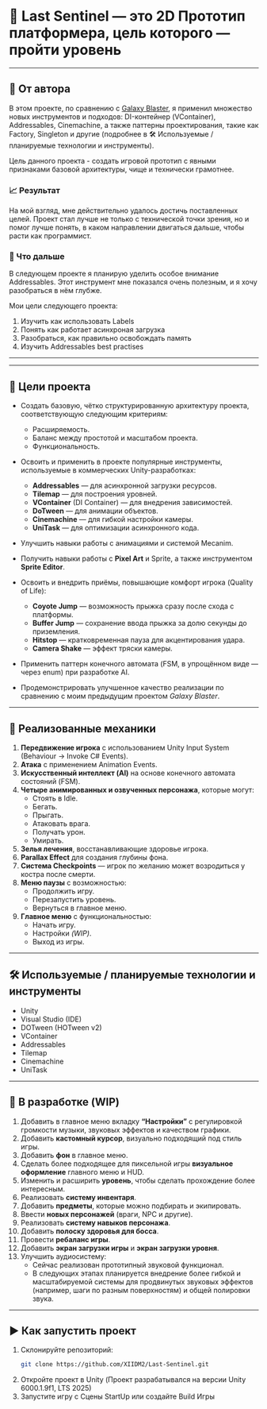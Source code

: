 # 🚀 Last Sentinel  — это 2D Прототип платформера, цель которого — пройти уровень

---

## 📌 От автора

В этом проекте, по сравнению с [Galaxy Blaster](https://github.com/XIIDM2/GalaxyBlasterGame), я применил множество новых инструментов и подходов: DI-контейнер (VContainer), Addressables, Cinemachine, а также паттерны проектирования, такие как Factory, Singleton и другие (подробнее в 🛠️ Используемые / планируемые технологии и инструменты).

Цель данного проекта - создать игровой прототип с явными признаками базовой архитектуры, чище и технически грамотнее.

### 📈 Результат
На мой взгляд, мне действительно удалось достичь поставленных целей. Проект стал лучше не только с технической точки зрения, но и помог лучше понять, в каком направлении двигаться дальше, чтобы расти как программист.

### 🔭 Что дальше
В следующем проекте я планирую уделить особое внимание Addressables. Этот инструмент мне показался очень полезным, и я хочу разобраться в нём глубже.

Мои цели следующего проекта:

1. Изучить как использовать Labels
2. Понять как работает асинхроная загрузка
3. Разобраться, как правильно освобождать память
4. Изучить Addressables best practises

---


---

## 🎯 Цели проекта

- Создать базовую, чётко структурированную архитектуру проекта, соответствующую следующим критериям:  
  - Расширяемость.  
  -  Баланс между простотой и масштабом проекта.  
  - Функциональность.  

- Освоить и применить в проекте популярные инструменты, используемые в коммерческих Unity-разработках:  
  - **Addressables** — для асинхронной загрузки ресурсов.  
  - **Tilemap** — для построения уровней.  
  - **VContainer** (DI Container) — для внедрения зависимостей.  
  - **DoTween** — для анимации объектов.  
  - **Cinemachine** — для гибкой настройки камеры.  
  - **UniTask** — для оптимизации асинхронного кода.  

- Улучшить навыки работы с анимациями и системой Mecanim.
- Получить навыки работы с **Pixel Art** и Sprite, а также инструментом **Sprite Editor**.  

- Освоить и внедрить приёмы, повышающие комфорт игрока (Quality of Life):  
  - **Coyote Jump** — возможность прыжка сразу после схода с платформы.  
  - **Buffer Jump** — сохранение ввода прыжка за долю секунды до приземления.  
  - **Hitstop** — кратковременная пауза для акцентирования удара.  
  - **Camera Shake** — эффект тряски камеры.  

- Применить паттерн конечного автомата (FSM, в упрощённом виде — через enum) при разработке AI.  

- Продемонстрировать улучшенное качество реализации по сравнению с моим предыдущим проектом *Galaxy Blaster*. 

---

## 🔧 Реализованные механики

1. **Передвижение игрока** с использованием Unity Input System (Behaviour → Invoke C# Events).  
2. **Атака** с применением Animation Events.  
3. **Искусственный интеллект (AI)** на основе конечного автомата состояний (FSM).  
4. **Четыре анимированных и озвученных персонажа**, которые могут:  
   - Стоять в Idle.  
   - Бегать.  
   - Прыгать.  
   - Атаковать врага.  
   - Получать урон.  
   - Умирать.  
5. **Зелья лечения**, восстанавливающие здоровье игрока.  
6. **Parallax Effect** для создания глубины фона.  
7. **Система Checkpoints** — игрок по желанию может возродиться у костра после смерти.  
8. **Меню паузы** с возможностью:  
   - Продолжить игру.  
   - Перезапустить уровень.  
   - Вернуться в главное меню.  
9. **Главное меню** с функциональностью:  
   - Начать игру.  
   - Настройки *(WIP)*.  
   - Выход из игры.  

---

## 🛠️ Используемые / планируемые технологии и инструменты

- Unity
- Visual Studio (IDE)
- DOTween (HOTween v2)
- VContainer
- Addressables
- Tilemap
- Cinemachine
- UniTask

---

## 🔄 В разработке (WIP)

1. Добавить в главное меню вкладку **“Настройки”** с регулировкой громкости музыки, звуковых эффектов и качеством графики.  
2. Добавить **кастомный курсор**, визуально подходящий под стиль игры.  
3. Добавить **фон** в главное меню.  
4. Сделать более подходящее для пиксельной игры **визуальное оформление** главного меню и HUD.  
5. Изменить и расширить **уровень**, чтобы сделать прохождение более интересным.  
6. Реализовать **систему инвентаря**.  
7. Добавить **предметы**, которые можно подбирать и экипировать.  
8. Ввести **новых персонажей** (враги, NPC и другие).  
9. Реализовать **систему навыков персонажа**.  
10. Добавить **полоску здоровья для босса**.  
11. Провести **ребаланс игры**.  
12. Добавить **экран загрузки игры** и **экран загрузки уровня**.  
13. Улучшить аудиосистему:  
    - Сейчас реализован прототипный звуковой функционал.  
    - В следующих этапах планируется внедрение более гибкой и масштабируемой системы для продвинутых звуковых эффектов (например, шаги по разным поверхностям) и общей полировки звука. 

---

## ▶️ Как запустить проект

1. Склонируйте репозиторий:
   ```bash
   git clone https://github.com/XIIDM2/Last-Sentinel.git
2. Откройте проект в Unity (Проект разрабатывался на версии Unity 6000.1.9f1, LTS 2025)
3. Запустите игру с Сцены StartUp или создайте Build Игры
